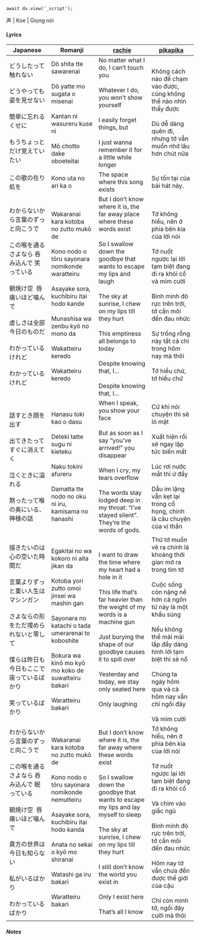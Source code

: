 ```dataviewjs
await dv.view('_script');
```
声 | Koe | Giọng nói
#### Lyrics

| Japanese                                                                                                                    | Romanji                                                                                                                                                                                                                                   | [rachie](https://docs.google.com/document/d/1oTZmQU1CqN5M5_JJMv46J7dZn8qqS7xdGz-jADwnApI/)                                                                                                                                                                                                                                      | [pikapika](https://pikapika-translate.blogspot.com/2021/05/elma.html)                                                                                                                                                                                                                            |
| --------------------------------------------------------------------------------------------------------------------------- | ----------------------------------------------------------------------------------------------------------------------------------------------------------------------------------------------------------------------------------------- | ------------------------------------------------------------------------------------------------------------------------------------------------------------------------------------------------------------------------------------------------------------------------------------------------------------------------------- | ------------------------------------------------------------------------------------------------------------------------------------------------------------------------------------------------------------------------------------------------------------------------------------------------ |
| どうしたって触れない<br><br>どうやっても姿を見せない<br><br>簡単に忘れるくせに<br><br>もうちょっとだけ覚えていたい                                                       | Dō shita tte sawarenai<br><br>Dō yatte mo sugata o misenai<br><br>Kantan ni wasureru kuse ni<br><br>Mō chotto dake oboeteitai                                                                                                             | No matter what I do, I can’t touch you<br><br>Whatever I do, you won’t show yourself<br><br>I easily forget things, but<br><br>I just wanna remember it for a little while longer                                                                                                                                               | Không cách nào để chạm vào được, cũng không thể nào nhìn thấy được<br><br>Dù dễ dàng quên đi, nhưng tớ vẫn muốn nhớ lâu hơn chút nữa                                                                                                                                                             |
| この歌の在り処を                                                                                                                    | Kono uta no ari ka o                                                                                                                                                                                                                      | The space where this song exists                                                                                                                                                                                                                                                                                                | Sự tồn tại của bài hát này.                                                                                                                                                                                                                                                                      |
| わからないから言葉のずっと向こうで<br><br>この喉を通るさよなら 呑み込んで 笑っている<br><br>朝焼け空  唇痛いほど噛んで<br><br>虚しさは全部今日のものだ<br><br>わかっているけれど<br><br>わかっているけれど | Wakaranai kara kotoba no zutto mukō de<br><br>Kono nodo o tōru sayonara nomikonde waratteiru<br><br>Asayake sora, kuchibiru itai hodo kande<br><br>Munashisa wa zenbu kyō no mono da<br><br>Wakatteiru keredo<br><br>Wakatteiru keredo    | But I don’t know where it is, the far away place where these words exist<br><br>So I swallow down the goodbye that wants to escape my lips and laugh<br><br>The sky at sunrise, I chew on my lips till they hurt<br><br>This emptiness all belongs to today<br><br>Despite knowing that, I...<br><br>Despite knowing that, I... | Tớ không hiểu, nên ở phía bên kia của lời nói<br><br>Tớ nuốt ngược lại lời tạm biệt đang đi ra khỏi cổ và mỉm cười<br><br>Bình minh đỏ rực trên trời, tớ cắn môi đến đau nhức<br><br>Sự trống rỗng này tất cả chỉ trong hôm nay mà thôi<br><br>Tớ hiểu chứ, tớ hiểu chứ                          |
| 話すとき顔を出す<br><br>出てきたってすぐに消えてく<br><br>泣くときに溢れる<br><br>黙ったって喉の奥にいる、神様の話                                                       | Hanasu toki kao o dasu<br><br>Deteki tatte sugu ni kieteku<br><br>Naku tokini afureru<br><br>Damatta tte nodo no oku ni iru, kamisama no hanashi                                                                                          | When I speak, you show your face<br><br>But as soon as I say “you’ve arrived!” you disappear<br><br>When I cry, my tears overflow<br><br>The words stay lodged deep in my throat: “I’ve stayed silent”. They’re the words of gods.                                                                                              | Cứ khi nói chuyện thì sẽ ló mặt<br><br>Xuất hiện rồi sẽ ngay lập tức biến mất<br><br>Lúc rơi nước mắt thì ứ đầy<br><br>Dẫu im lặng vẫn kẹt lại trong cổ họng, chính là câu chuyện của vị thần                                                                                                    |
| 描きたいのは心の空いた時間だ<br><br>言葉よりずっと重い人生はマシンガン<br><br>さよならの形をただ埋められないと零して<br><br>僕らは昨日も今日もここで座っているばかり<br><br>笑っているばかり              | Egakitai no wa kokoro ni aita jikan da<br><br>Kotoba yori zutto omoi jinsei wa mashin gan<br><br>Sayonara no katachi o tada umerarenai to koboshite<br><br>Bokura wa kinō mo kyō mo koko de suwatteiru bakari<br><br>Waratteiru bakari    | I want to draw the time where my heart had a hole in it<br><br>This life that’s far heavier than the weight of my words is a machine gun <br><br>Just burying the shape of our goodbye causes it to spill over <br><br>Yesterday and today, we stay only seated here<br><br>Only laughing                                       | Thứ tớ muốn vẽ ra chính là khoảng thời gian mở ra trong tim tớ<br><br>Cuộc sống còn nặng nề hơn cả ngôn từ này là một khẩu súng<br><br>Nếu không thể mãi mãi lấp đầy dáng hình lời tạm biệt thì sẽ nổ<br><br>Chúng ta ngày hôm qua và cả hôm nay vẫn chỉ ngồi đây<br><br>Và mỉm cười<br>         |
| わからないから言葉のずっと向こうで<br><br>この喉を通るさよなら 呑み込んで 眠っている<br><br>朝焼け空  唇痛いほど噛んで<br><br>貴方の世界は今日も知らない<br><br>私がいるばかり<br><br>わかっているばかり  | Wakaranai kara kotoba no zutto mukō de<br><br>Kono nodo o tōru sayonara nomikonde nemutteiru<br><br>Asayake sora, kuchibiru itai hodo kanda<br><br>Anata no sekai o kyō mo shiranai<br><br>Watashi ga iru bakari<br><br>Waratteiru bakari | But I don’t know where it is, the far away where these words exist<br><br>So I swallow down the goodbye that wants to escape my lips and lay myself to sleep<br><br>The sky at sunrise, I chew on my lips till they hurt<br><br>I still don’t know the world you exist in<br><br>Only I exist here<br><br>That’s all I know     | Tớ không hiểu, nên ở phía bên kia của lời nói<br><br>Tớ nuốt ngược lại lời tạm biệt đang đi ra khỏi cổ<br><br>Và chìm vào giấc ngủ<br><br>Bình minh đỏ rực trên trời, tớ cắn môi đến đau nhức<br><br>Hôm nay tớ vẫn chưa đến được thế giới của cậu<br><br>Chỉ còn mình tớ, ngồi đây cười mà thôi |
##### Notes
>